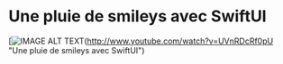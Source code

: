 # Une pluie de smileys avec SwiftUI
[![IMAGE ALT TEXT](https://i3.ytimg.com/vi/UVnRDcRf0pU/maxresdefault.jpg)(http://www.youtube.com/watch?v=UVnRDcRf0pU "Une pluie de smileys avec SwiftUI")
